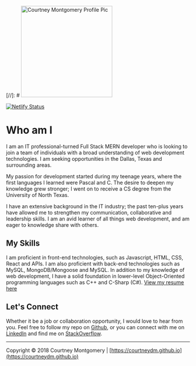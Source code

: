 [//]: # <img src="https://github.com/CourtneyDM/courtneydm.tech/blob/master/public/assets/images/profile.JPG" alt="Courtney Montgomery Profile Pic" width="250px"/> 

[![Netlify Status](https://api.netlify.com/api/v1/badges/4bf527cd-9643-4162-9e13-8583cbdfddb6/deploy-status)](https://app.netlify.com/sites/courtneydm/deploys)

# Who am I

I am an IT professional-turned Full Stack MERN developer who is looking to join a team of individuals with a broad understanding of web development technologies. I am seeking opportunities in the Dallas, Texas and surrounding areas.

My passion for development started during my teenage years, where the first languages I learned were Pascal and C. The desire to deepen my knowledge grew stronger; I went on to receive a CS degree from the University of North Texas.

I have an extensive background in the IT industry; the past ten-plus years have allowed me to strengthen my communication, collaborative and leadership skills. I am an avid learner of all things web development, and am eager to knowledge share with others.

## My Skills

I am proficient in front-end technologies, such as Javascript, HTML, CSS, React and APIs. I am also proficient with back-end technologies such as MySQL, MongoDB/Mongoose and MySQL. In addition to my knowledge of web development, I have a solid foundation in lower-level Object-Oriented programming languages such as C++ and C-Sharp (C#). [View my resume here](https://drive.google.com/open?id=1JauLYHSuZXDIhKJvuvre7jwppgVL0H7N)

## Let's Connect

Whether it be a job or collaboration opportunity, I would love to hear from you. Feel free to follow my repo on [Github](https://github.com/courtneydm), or you can connect with me on [LinkedIn](https://www.linkedin.com/in/courtneydm) and find me on [StackOverflow](https://stackoverflow.com/users/8827802/courtney-m).

---

Copyright &copy; 2018 Courtney Montgomery | [https://courtneydm.github.io](https://courtneydm.github.io)
